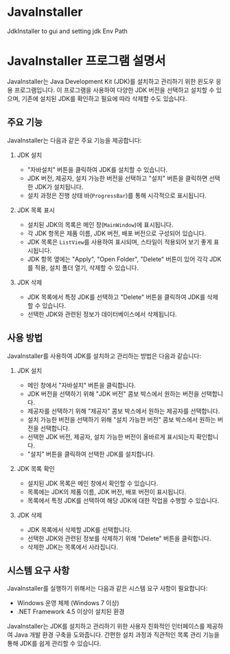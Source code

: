# JavaInstaller
JdkInstaller to gui and setting jdk Env Path


# JavaInstaller 프로그램 설명서

JavaInstaller는 Java Development Kit (JDK)를 설치하고 관리하기 위한 윈도우 응용 프로그램입니다. 이 프로그램을 사용하여 다양한 JDK 버전을 선택하고 설치할 수 있으며, 기존에 설치된 JDK를 확인하고 필요에 따라 삭제할 수도 있습니다.

## 주요 기능
JavaInstaller는 다음과 같은 주요 기능을 제공합니다:

1. JDK 설치
   - "자바설치" 버튼을 클릭하여 JDK를 설치할 수 있습니다.
   - JDK 버전, 제공자, 설치 가능한 버전을 선택하고 "설치" 버튼을 클릭하면 선택한 JDK가 설치됩니다.
   - 설치 과정은 진행 상태 바(`ProgressBar`)를 통해 시각적으로 표시됩니다.

2. JDK 목록 표시
   - 설치된 JDK의 목록은 메인 창(`MainWindow`)에 표시됩니다.
   - 각 JDK 항목은 제품 이름, JDK 버전, 배포 버전으로 구성되어 있습니다.
   - JDK 목록은 `ListView`를 사용하여 표시되며, 스타일이 적용되어 보기 좋게 표시됩니다.
   - JDK 항목 옆에는 "Apply", "Open Folder", "Delete" 버튼이 있어 각각 JDK를 적용, 설치 폴더 열기, 삭제할 수 있습니다.

3. JDK 삭제
   - JDK 목록에서 특정 JDK를 선택하고 "Delete" 버튼을 클릭하여 JDK를 삭제할 수 있습니다.
   - 선택한 JDK와 관련된 정보가 데이터베이스에서 삭제됩니다.

## 사용 방법
JavaInstaller를 사용하여 JDK를 설치하고 관리하는 방법은 다음과 같습니다:

1. JDK 설치
   - 메인 창에서 "자바설치" 버튼을 클릭합니다.
   - JDK 버전을 선택하기 위해 "JDK 버전" 콤보 박스에서 원하는 버전을 선택합니다.
   - 제공자를 선택하기 위해 "제공자" 콤보 박스에서 원하는 제공자를 선택합니다.
   - 설치 가능한 버전을 선택하기 위해 "설치 가능한 버전" 콤보 박스에서 원하는 버전을 선택합니다.
   - 선택한 JDK 버전, 제공자, 설치 가능한 버전이 올바르게 표시되는지 확인합니다.
   - "설치" 버튼을 클릭하여 선택한 JDK를 설치합니다.

2. JDK 목록 확인
   - 설치된 JDK 목록은 메인 창에서 확인할 수 있습니다.
   - 목록에는 JDK의 제품 이름, JDK 버전, 배포 버전이 표시됩니다.
   - 목록에서 특정 JDK를 선택하여 해당 JDK에 대한 작업을 수행할 수 있습니다.

3. JDK 삭제


   - JDK 목록에서 삭제할 JDK를 선택합니다.
   - 선택한 JDK와 관련된 정보를 삭제하기 위해 "Delete" 버튼을 클릭합니다.
   - 삭제한 JDK는 목록에서 사라집니다.

## 시스템 요구 사항
JavaInstaller를 실행하기 위해서는 다음과 같은 시스템 요구 사항이 필요합니다:

- Windows 운영 체제 (Windows 7 이상)
- .NET Framework 4.5 이상이 설치된 환경

JavaInstaller는 JDK를 설치하고 관리하기 위한 사용자 친화적인 인터페이스를 제공하여 Java 개발 환경 구축을 도와줍니다. 간편한 설치 과정과 직관적인 목록 관리 기능을 통해 JDK를 쉽게 관리할 수 있습니다.
